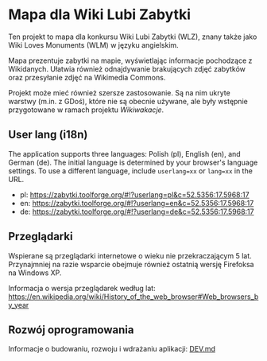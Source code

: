 Mapa dla Wiki Lubi Zabytki
==========================

Ten projekt to mapa dla konkursu Wiki Lubi Zabytki (WLZ), znany także jako Wiki Loves Monuments (WLM) w języku angielskim.

Mapa prezentuje zabytki na mapie, wyświetlając informacje pochodzące z Wikidanych.
Ułatwia również odnajdywanie brakujących zdjęć zabytków oraz przesyłanie zdjęć na Wikimedia Commons.

Projekt może mieć również szersze zastosowanie.
Są na nim ukryte warstwy (m.in. z GDoś), które nie są obecnie używane, 
ale były wstępnie przygotowane w ramach projektu *Wikiwakacje*.  

User lang (i18n)
-----------------------
The application supports three languages: Polish (pl), English (en), and German (de). The initial language is determined by your browser's language settings. To use a different language, include `userlang=xx` or `lang=xx` in the URL.

- pl: https://zabytki.toolforge.org/#!?userlang=pl&c=52.5356:17.5968:17
- en: https://zabytki.toolforge.org/#!?userlang=en&c=52.5356:17.5968:17
- de: https://zabytki.toolforge.org/#!?userlang=de&c=52.5356:17.5968:17

Przeglądarki
-----------------------

Wspierane są przeglądarki internetowe o wieku nie przekraczającym 5 lat. Przynajmniej na razie wsparcie obejmuje również ostatnią wersję Firefoksa na Windows XP.

Informacja o wersja przeglądarek według lat:
https://en.wikipedia.org/wiki/History_of_the_web_browser#Web_browsers_by_year

Rozwój oprogramowania
-----------------------

Informacje o budowaniu, rozwoju i wdrażaniu aplikacji:
[DEV.md](DEV.md)
